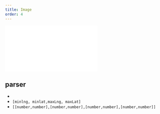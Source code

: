 ```yaml
---
title: Image
order: 4
---
```


<embed src="@/docs/api/common/style.md"></embed>

## parser

-
- `[minlng, minlat,maxLng, maxLat]`
- `[[number,number],[number,number],[number,number],[number,number]]`

```javascript

```

```ts

```
